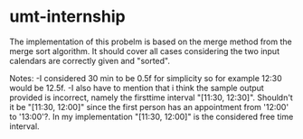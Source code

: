 # umt-internship

The implementation of this probelm is based on the merge method from the merge sort algorithm. It should cover all cases considering the two input calendars are correctly given and "sorted".

Notes: 
-I considered 30 min to be 0.5f for simplicity so for example 12:30 would be 12.5f.
-I also have to mention that i think the sample output provided is incorrect, namely the firsttime interval "[11:30, 12:30]". Shouldn't it be "[11:30, 12:00]" since the first person has an appointment from '12:00' to '13:00'?. In my implementation "[11:30, 12:00]" is the considered free time interval.
